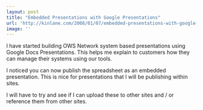 ```yaml
---
layout: post
title: "Embedded Presentations with Google Presentations"
url: 'http://kinlane.com/2008/01/07/embedded-presentations-with-google-presentations/'
image: ''
---
```


I have started building OWS Network system based presentations using Google Docs Presentations. This helps me explain to customers how they can manage their systems using our tools.

I noticed you can now publish the spreadsheet as an embedded presentation. This is nice for presentations that I will be publishing within sites.

I will have to try and see if I can upload these to other sites and / or reference them from other sites.